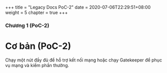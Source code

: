 +++
title = "Legacy Docs PoC-2"
date = 2020-07-06T22:29:51+08:00
weight = 5
chapter = true
+++

### Chương 1 (PoC-2)

# Cơ bản (PoC-2)

Chạy một nút đầy đủ để hỗ trợ kết nối mạng hoặc chạy Gatekeeper để phục vụ mạng và kiếm phần thưởng.

